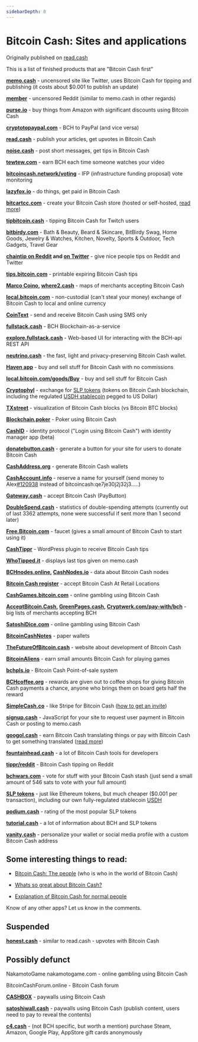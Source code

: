 ```yaml
---
sidebarDepth: 0
---
```


# Bitcoin Cash: Sites and applications

Originally published on [read.cash](https://read.cash/@Read.Cash/bitcoin-cash-specific-sites-and-applications-7f03d537)

This is a list of finished products that are "Bitcoin Cash first"

**[memo.cash](https://memo.cash/)** - uncensored site like Twitter, uses Bitcoin Cash for tipping and publishing (it costs about $0.001 to publish an update)

**[member](https://memberapp.github.io/)** - uncensored Reddit (similar to memo.cash in other regards)

**[purse.io](https://purse.io/)** - buy things from Amazon with significant discounts using Bitcoin Cash

**[cryptotopaypal.com](https://www.cryptotopaypal.com/)** - BCH to PayPal (and vice versa)

**[read.cash](https://read.cash/)** - publish your articles, get upvotes in Bitcoin Cash

**[noise.cash](https://read.cash/)** - post short messages, get tips in Bitcoin Cash

**[tewtew.com](http://tewtew.com/)** - earn BCH each time someone watches your video

**[bitcoincash.network/voting](https://bitcoincash.network/voting/)** - IFP (infrastructure funding proposal) vote monitoring

**[lazyfox.io](https://lazyfox.io/)** - do things, get paid in Bitcoin Cash

**[bitcartcc.com](https://bitcartcc.com/)** - create your Bitcoin Cash store (hosted or self-hosted, [read more](https://read.cash/@BitcartCC/btcpay-didnt-want-to-support-bitcoin-cash-weve-got-bitcartcc-1fcb3687))

**[tipbitcoin.cash](https://tipbitcoin.cash/)** - tipping Bitcoin Cash for Twitch users

**[bitbirdy.com](https://bitbirdy.com/pages/about)** - Bath & Beauty, Beard & Skincare, BitBirdy Swag, Home Goods, Jewelry & Watches, Kitchen, Novelty, Sports & Outdoor, Tech Gadgets, Travel Gear

**[chaintip on Reddit](https://www.chaintip.org/reddit) and [on Twitter](https://www.chaintip.org/twitter)** - give nice people tips on Reddit and Twitter

**[tips.bitcoin.com](https://tips.bitcoin.com/en/)** - printable expiring Bitcoin Cash tips

**[Marco Coino](https://play.google.com/store/apps/details?id=nz.co.coinline.marcocoino&hl=en), [where2.cash](https://where2.cash/)** - maps of merchants accepting Bitcoin Cash

**[local.bitcoin.com](https://local.bitcoin.com/)** - non-custodial (can't steal your money) exchange of Bitcoin Cash to local and online currency

**[CoinText](https://cointext.io/)** - send and receive Bitcoin Cash using SMS only

**[fullstack.cash](http://fullstack.cash/)** - BCH Blockchain-as-a-service

**[explore.fullstack.cash](https://explore.fullstack.cash/)** - Web-based UI for interacting with the BCH-api REST API

**[neutrino.cash](https://neutrino.cash/)** - the fast, light and privacy-preserving Bitcoin Cash wallet.

**[Haven app](https://play.google.com/store/apps/details?id=io.ob1.nativeandroid)** - buy and sell stuff for Bitcoin Cash with no commissions

**[local.bitcoin.com/goods/Buy](https://local.bitcoin.com/goods/Buy)** - buy and sell stuff for Bitcoin Cash

**[Cryptophyl](https://cryptophyl.com/)** - exchange for [SLP tokens](https://simpleledger.cash/) (tokens on Bitcoin Cash blockchain, including the regulated [USDH stablecoin](https://www.honestcoin.io/) pegged to US Dollar)

**[TXstreet](https://txstreet.com/)** - visualization of Bitcoin Cash blocks (vs Bitcoin BTC blocks)

**[Blockchain.poker](https://blockchain.poker/)** - Poker using Bitcoin Cash

**[CashID](https://cashid.info/)** - identity protocol ("Login using Bitcoin Cash") with identity manager app (beta)

**[donatebutton.cash](https://donatebutton.cash/)** - generate a button for your site for users to donate Bitcoin Cash

**[CashAddress.org](https://cashaddress.org/)** - generate Bitcoin Cash wallets

**[CashAccount.info](https://www.cashaccount.info/)** - reserve a name for yourself (send money to Alex[#120938](https://read.cash/search?q=%23120938) instead of bitcoincash:qe7je30j2j32j3.....)

**[Gateway.cash](https://gateway.cash/)** - accept Bitcoin Cash (PayButton)

**[DoubleSpend.cash](https://doublespend.cash/)** - statistics of double-spending attempts (currently out of last 3362 attempts, none were successful if sent more than 1 second later)

**[Free.Bitcoin.com](https://free.bitcoin.com/)** - faucet (gives a small amount of Bitcoin Cash to start using it)

**[CashTippr](https://cashtippr.com/)** - WordPress plugin to receive Bitcoin Cash tips

**[WhoTipped.it](https://whotipped.it/)** - displays last tips given on memo.cash

**[BCHnodes.online](https://bchnodes.online/), [CashNodes.io](https://cashnodes.io/)** - data about Bitcoin Cash nodes

**[Bitcoin Cash register](https://www.bitcoin.com/bitcoin-cash-register/)** - accept Bitcoin Cash At Retail Locations

**[CashGames.bitcoin.com](https://cashgames.bitcoin.com/)** - online gambling using Bitcoin Cash

**[AcceptBitcoin.Cash](https://acceptbitcoin.cash/), [GreenPages.cash](http://greenpages.cash/), [Cryptwerk.com/pay-with/bch](https://cryptwerk.com/pay-with/bch/)** - big lists of merchants accepting BCH

**[SatoshiDice.com](https://satoshidice.com/)** - online gambling using Bitcoin Cash

**[BitcoinCashNotes](https://bitcoincashnotes.com/)** - paper wallets

**[TheFutureOfBitcoin.cash](https://thefutureofbitcoin.cash/)** - website about development of Bitcoin Cash

**[BitcoinAliens](https://play.google.com/store/apps/details?id=crypto.aliens.bch&referrer=utm_source%3D-)** - earn small amounts Bitcoin Cash for playing games

**[bchpls.io](https://bchpls.io/)** - Bitcoin Cash Point-of-sale system

**[BCHcoffee.org](https://bchcoffee.org/)** - rewards are given out to coffee shops for giving Bitcoin Cash payments a chance, anyone who brings them on board gets half the reward

**[SimpleCash.co](https://simplecash.co/)** - like Stripe for Bitcoin Cash ([how to get an invite](https://old.reddit.com/r/btc/comments/eq0ml8/announcing_simplecash_a_developer_api_to_simplify/))

**[signup.cash](https://signup.cash/learn_more)** - JavaScript for your site to request user payment in Bitcoin Cash or posting to memo.cash

**[googol.cash](https://googol.cash/)** - earn Bitcoin Cash translating things or pay with Bitcoin Cash to get something translated ([read more](https://read.cash/@ClearSky/my-adventure-to-push-adoption-googolcash-in-beta-targeting-the-freelancing-community-26d5ebbd))

**[fountainhead.cash](https://fountainhead.cash/)** - a lot of Bitcoin Cash tools for developers

**[tippr/reddit](https://np.reddit.com/r/tippr/wiki/reddit-usage)** - Bitcoin Cash tipping on Reddit

**[bchwars.com](http://www.bchwars.com/)** - vote for stuff with your Bitcoin Cash stash (just send a small amount of 546 sats to vote with your full amount)

**[SLP tokens](https://simpleledger.cash/)** - just like Ethereum tokens, but much cheaper ($0.001 per transaction), including our own fully-regulated stablecoin [USDH](https://www.honestcoin.io/)

**[podium.cash](http://podium.cash/)** - rating of the most popular SLP tokens

**[tutorial.cash](https://www.tutorial.cash/)** - a lot of information about BCH and SLP tokens

**[vanity.cash](https://vanity.cash/)** - personalize your wallet or social media profile with a custom Bitcoin Cash address

## Some interesting things to read:

-   [Bitcoin Cash: The people](https://read.cash/@Read.Cash/bitcoin-cash-the-people-66e43350) (who is who in the world of Bitcoin Cash)

-   [Whats so great about Bitcoin Cash?](https://read.cash/@Read.Cash/whats-so-great-about-bitcoin-cash-26bdb6f0)

-   [Explanation of Bitcoin Cash for normal people](https://read.cash/@Read.Cash/explanation-of-bitcoin-cash-for-normal-people-0e84fa10)

Know of any other apps? Let us know in the comments.

## Suspended

**[honest.cash](https://honest.cash/)** - similar to read.cash - upvotes with Bitcoin Cash

## Possibly defunct

NakamotoGame nakamotogame.com - online gambling using Bitcoin Cash

BitcoinCashForum.online - Bitcoin Cash forum

**[CASHBOX](https://coinster.pro/cashbox)** - paywalls using Bitcoin Cash

**[satoshiwall.cash](https://satoshiwall.cash/)** - paywalls using Bitcoin Cash (publish content, users need to pay to reveal the contents)

**[c4.cash](https://c4.cash/)** - (not BCH specific, but worth a mention) purchase Steam, Amazon, Google Play, AppStore gift cards anonymously
